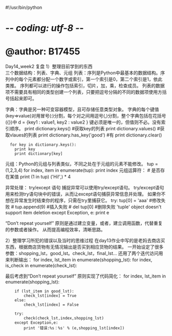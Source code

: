 #!/usr/bin/python
# -*- coding: utf-8 -*-
# @author: B17455

Day14_week2 复盘
1）整理目前学到的东西  
三个数据结构：列表、字典、元组
列表：序列是Python中最基本的数据结构。序列中的每个元素都分配一个数字或索引，第一个索引是0，第二个索引是1，依此类推。
      序列都可以进行的操作包括索引，切片，加，乘，检查成员。
      列表的数据项不需要具有相同的类型创建一个列表，只要把逗号分隔的不同的数据项使用方括号括起来即可。

字典：字典是另一种可变容器模型，且可存储任意类型对象。
      字典的每个键值(key=>value)对用冒号(:)分割，每个对之间用逗号(,)分割，整个字典包括在花括号({})中
      d = {key1 : value1, key2 : value2 }
      键必须是唯一的，但值则不必。没有索引顺序。
      print dictionary.keys() #获取key的列表
      print dictionary.values() #获取vlaues的列表
      print dictionary.has_key('good') #有
      print dictionary.clear() 

      for key in dictionary.keys():
      	print key
      	print dictionary[key]

元组：Python的元组与列表类似，不同之处在于元组的元素不能修改。
      tup = (1,2,3,4)
      for index, item in enumerate(tup):
      	print index
    元组运算符：
    # 是否存在某值
      print (1 in tup)
      ('Hi!',) * 4


异常处理： try/except 语句
捕捉异常可以使用try/except语句。 
try/except语句用来检测try语句块中的错误，从而让except语句捕获异常信息并处理。 
如果你不想在异常发生时结束你的程序，只需在try里捕获它。
    try:
    tup[0] = 'aaa'  #修改失败
     # tup.append(9) #插入失败
     # del tup[0]    #删除失败 'tuple' object doesn't support item deletion
    except Exception, e:
     print e

“Don’t repeat yourself” 原则是通过建立变量，或者，建立调用函数，代替重复的参数或者操作。
从而提高编程效率，清晰思路。


2）整理学习所犯的错误以及当时的思维过程
在day13作业中写的是老妈去商店买东西，根据商店货物有无情况输出是否买到相应货物的结果。
一开始设定了很多参数：shopping_lst，good_lst。check_lst，final_lst...
还用了两个迭代访问用来判断输出：
for index, lst_item  in enumerate(shopping_lst): 
for index, is_check in enumerate(check_lst):

最后考虑到“Don’t repeat yourself” 原则实现了代码简化：
	for index, lst_item  in enumerate(shopping_lst):

		if (lst_item in good_lst):
			check_lst[index] = True
		else:
			check_lst[index] = False

		try:
			check(check_lst,index,shopping_lst)
		except Exception,e:
			print '错误:%s：%s' % (e,shopping_lst[index])